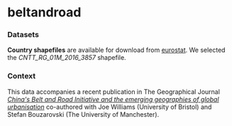 # beltandroad

### Datasets

**Country shapefiles** are available for download from [eurostat](https://ec.europa.eu/eurostat/web/gisco/geodata/reference-data/administrative-units-statistical-units/countries). We selected the *CNTT_RG_01M_2016_3857* shapefile.

### Context

This data accompanies a recent publication in The Geographical Journal [*China's Belt and Road Initiative and the emerging geographies of global urbanisation*](https://rgs-ibg.onlinelibrary.wiley.com/doi/abs/10.1111/geoj.12332) co-authored with Joe Williams (University of Bristol) and Stefan Bouzarovski (The University of Manchester). 
